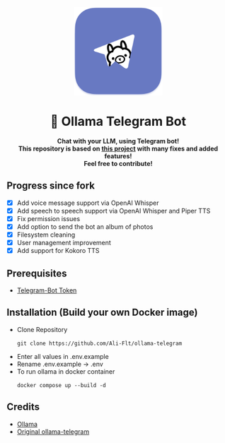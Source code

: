 <div align="center">
  <br>
    <img src=".github/ollama-telegram-readme.png" width="200" height="200">
  <h1>🦙 Ollama Telegram Bot</h1>
  <p>
    <b>Chat with your LLM, using Telegram bot!</b><br>
    <b>This repository is based on <a href="https://github.com/ruecat/ollama-telegram">this project</a> with many fixes and added features!</b><br>    <b>Feel free to contribute!</b><br>
  </p>
</div>

## Progress since fork
- [x] Add voice message support via OpenAI Whisper
- [x] Add speech to speech support via OpenAI Whisper and Piper TTS
- [x] Fix permission issues
- [x] Add option to send the bot an album of photos
- [x] Filesystem cleaning
- [x] User management improvement
- [x] Add support for Kokoro TTS
## Prerequisites
- [Telegram-Bot Token](https://core.telegram.org/bots#6-botfather)
## Installation (Build your own Docker image)
+ Clone Repository
    ```
    git clone https://github.com/Ali-Flt/ollama-telegram
    ```
+ Enter all values in .env.example
+ Rename .env.example -> .env
+ To run ollama in docker container
  ```
  docker compose up --build -d
  ```
## Credits
+ [Ollama](https://github.com/jmorganca/ollama)
+ [Original ollama-telegram](https://github.com/ruecat/ollama-telegram)
